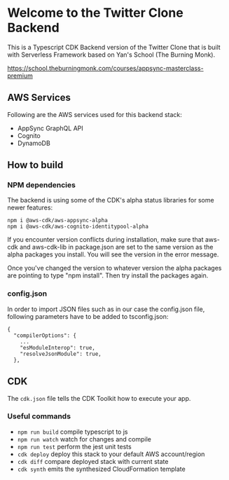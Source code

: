 # Welcome to the Twitter Clone Backend

This is a Typescript CDK Backend version of the Twitter Clone that is built with Serverless Framework based on Yan's School (The Burning Monk).

https://school.theburningmonk.com/courses/appsync-masterclass-premium

## AWS Services

Following are the AWS services used for this backend stack:

- AppSync GraphQL API
- Cognito
- DynamoDB

## How to build

### NPM dependencies

The backend is using some of the CDK's alpha status libraries for some newer features:

```
npm i @aws-cdk/aws-appsync-alpha
npm i @aws-cdk/aws-cognito-identitypool-alpha
```

If you encounter version conflicts during installation, make sure that aws-cdk and aws-cdk-lib in package.json are set to the same version as the alpha packages you install. You will see the version in the error message.

Once you've changed the version to whatever version the alpha packages are pointing to type "npm install". Then try install the packages again.

### config.json

In order to import JSON files such as in our case the config.json file, following parameters have to be added to tsconfig.json:

```
{
  "compilerOptions": {
    ...
    "esModuleInterop": true,
    "resolveJsonModule": true,
  },
```

## CDK

The `cdk.json` file tells the CDK Toolkit how to execute your app.

### Useful commands

* `npm run build`   compile typescript to js
* `npm run watch`   watch for changes and compile
* `npm run test`    perform the jest unit tests
* `cdk deploy`      deploy this stack to your default AWS account/region
* `cdk diff`        compare deployed stack with current state
* `cdk synth`       emits the synthesized CloudFormation template
